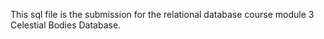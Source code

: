 This sql file is the submission for the relational database course module 3 Celestial Bodies Database. 

